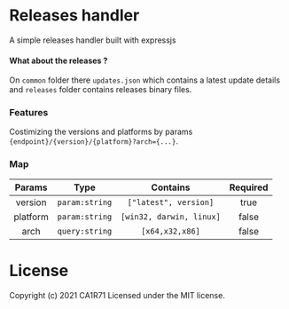 # Releases handler

A simple releases handler built with expressjs

#### What about the releases ?

On `common` folder there `updates.json` which contains a latest update details and `releases` folder contains releases binary files.

### Features

Costimizing the versions and platforms by params `{endpoint}/{version}/{platform}?arch={...}`.

### Map

|  Params  |      Type      |         Contains         | Required |
| :------: | :------------: | :----------------------: | :------: |
| version  | `param:string` |  `["latest", version]`   |   true   |
| platform | `param:string` | `[win32, darwin, linux]` |  false   |
|   arch   | `query:string` |     `[x64,x32,x86]`      |  false   |

# License

Copyright (c) 2021 CA1R71 Licensed under the MIT license.
